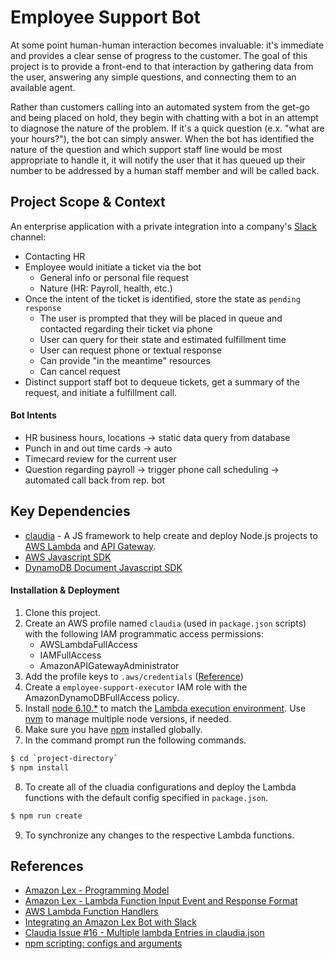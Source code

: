 Employee Support Bot
============

At some point human-human interaction becomes invaluable: it's immediate and provides a clear sense of progress to the customer. The goal of this project is to provide a front-end to that interaction by gathering data from the user, answering any simple questions, and connecting them to an available agent.

Rather than customers calling into an automated system from the get-go and being placed on hold, they begin with chatting with a bot in an attempt to diagnose the nature of the problem. If it's a quick question (e.x. "what are your hours?"), the bot can simply answer. When the bot has identified the nature of the question and which support staff line would be most appropriate to handle it, it will notify the user that it has queued up their number to be addressed by a human staff member and will be called back.

Project Scope & Context
------------

An enterprise application with a private integration into a company's [Slack](https://slack.com) channel:
- Contacting HR
- Employee would initiate a ticket via the bot
	- General info or personal file request
	- Nature (HR: Payroll, health, etc.)
- Once the intent of the ticket is identified, store the state as `pending response`
	- The user is prompted that they will be placed in queue and contacted regarding their ticket via phone
	- User can query for their state and estimated fulfillment time
	- User can request phone or textual response
	- Can provide "in the meantime" resources
	- Can cancel request
- Distinct support staff bot to dequeue tickets, get a summary of the request, and initiate a fulfillment call.

#### Bot Intents
- HR business hours, locations → static data query from database
- Punch in and out time cards → auto
- Timecard review for the current user
- Question regarding payroll → trigger phone call scheduling → automated call back from rep. bot

Key Dependencies
------------
* [claudia](https://github.com/claudiajs/claudia) - A JS framework to help create and deploy Node.js projects to [AWS Lambda](https://aws.amazon.com/documentation/lambda/) and [API Gateway](https://aws.amazon.com/api-gateway/).
* [AWS Javascript SDK](https://github.com/aws/aws-sdk-js)
* [DynamoDB Document Javascript SDK](https://github.com/awslabs/dynamodb-document-js-sdk)

#### Installation & Deployment
1. Clone this project.
2. Create an AWS profile named `claudia` (used in `package.json` scripts) with the following IAM programmatic access permissions:
    - AWSLambdaFullAccess
    - IAMFullAccess
    - AmazonAPIGatewayAdministrator
3. Add the profile keys to `.aws/credentials` ([Reference](https://claudiajs.com/tutorials/installing.html))
4. Create a `employee-support-executor` IAM role with the AmazonDynamoDBFullAccess policy.
5. Install [node 6.10.*](https://nodejs.org) to match the [Lambda execution environment](http://docs.aws.amazon.com/lambda/latest/dg/current-supported-versions.html). Use [nvm](https://modernfidelity.github.io/blog/multiple-node-versions-with-brew-and-nvm/) to manage multiple node versions, if needed.
6. Make sure you have [npm](https://www.npmjs.org/) installed globally.
7. In the command prompt run the following commands.
```sh
$ cd `project-directory`
$ npm install
```
8. To create all of the cluadia configurations and deploy the Lambda functions with the default config specified in `package.json`.
```sh
$ npm run create
```
9. To synchronize any changes to the respective Lambda functions.

References
------------
* [Amazon Lex - Programming Model](http://docs.aws.amazon.com/lambda/latest/dg/programming-model.html)
* [Amazon Lex - Lambda Function Input Event and Response Format](http://docs.aws.amazon.com/lex/latest/dg/lambda-input-response-format.html)
* [AWS Lambda Function Handlers](http://docs.aws.amazon.com/lambda/latest/dg/nodejs-prog-model-handler.html)
* [Integrating an Amazon Lex Bot with Slack](http://docs.aws.amazon.com/lex/latest/dg/slack-bot-association.html)
* [Claudia Issue #16 - Multiple lambda Entries in claudia.json](https://github.com/claudiajs/claudia/issues/16)
* [npm scripting: configs and arguments](http://www.marcusoft.net/2015/08/npm-scripting-configs-and-arguments.html)
